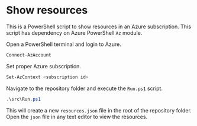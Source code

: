 # Show resources

This is a PowerShell script to show resources in an Azure subscription. This script has dependency on Azure PowerShell `Az` module.

Open a PowerShell terminal and login to Azure.

```powershell
Connect-AzAccount
```

Set proper Azure subscription.

```powershell
Set-AzContext <subscription id>
```

Navigate to the repository folder and execute the `Run.ps1` script.

```powershell
.\src\Run.ps1
```

This will create a new `resources.json` file in the root of the repository folder. Open the `json` file in any text editor to view the resources.